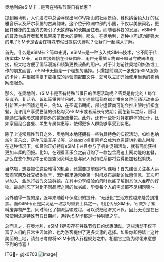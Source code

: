 奥地利的eSIM卡：是否在特殊节假日有优惠？

提到奥地利，人们脑海中总会浮现出阿尔卑斯山的壮丽景色、维也纳金色大厅的优雅音乐以及萨尔茨堡的古典韵味。这个位于欧洲中部的小国，不仅以美景闻名，更因其便捷的生活方式吸引了无数游客和长期居住者。而随着科技的发展，eSIM卡的普及为旅行者和居民带来了极大的便利。那么，在奥地利，这种小巧却功能强大的电子SIM卡是否会在特殊节假日提供优惠呢？让我们一起深入了解。

首先，什么是eSIM卡？简单来说，eSIM卡是一种嵌入式SIM卡技术，它不同于传统实体SIM卡，可以直接焊接在设备内部。用户无需插入物理卡即可完成网络连接，极大地方便了国际漫游和频繁更换设备的用户。对于计划前往奥地利旅游或工作的朋友而言，eSIM卡无疑是一个理想的选择。只需提前购买一张支持eSIM服务的卡片，并根据需要下载相应的运营商配置文件，就可以立即开始使用当地的移动网络服务。

那么，在奥地利，eSIM卡是否有特殊节假日的优惠活动呢？答案是肯定的！每年圣诞节、复活节、新年等重要节日时，各大通信运营商都会推出各种促销活动来吸引新客户并回馈老用户。例如，在圣诞节期间，部分运营商可能会推出限时折扣套餐，允许用户享受更低的价格购买eSIM卡或者延长有效期；而在新年之际，则可能通过抽奖形式赠送额外的数据流量包。此外，还有一些针对特定群体的设计，比如家庭组合套餐、学生专属优惠等，使得更多人群能够享受到实惠。

除了上述常规性节日之外，奥地利本地还拥有一些独具特色的庆祝活动，如维也纳新年音乐会、萨尔茨堡音乐节等，这些文化盛事同样会成为商家营销的重点时段。在这种情况下，如果你正好持有eSIM卡并且参与了相关促销活动，就有可能获得更加丰厚的回报。比如，在观看音乐会之前订购了一款包含高速上网功能的套餐，那么在整个旅程中无论是查阅资料还是与家人保持联系都将变得更加轻松愉快。

当然啦，想要抓住这些难得的机会，还需要提前做好功课哦！首先建议关注各大运营商官网及社交媒体账号，因为那里通常会第一时间发布最新的优惠信息。其次可以加入一些旅行者的交流群组，在其中分享经验的同时也能了解到其他人推荐的好物。最后别忘了对比不同品牌之间的优劣点，毕竟每个人的需求都不尽相同嘛～

另外值得一提的是，近年来随着环保意识的提升，“无纸化”生活方式越来越受到推崇。而eSIM卡正是实现这一理念的重要工具之一。相比传统SIM卡，它减少了塑料废弃物产生，同时简化了物流运输过程，可以说既经济又环保。因此无论是在日常使用还是特殊节假日期间，选择eSIM卡都是一种明智之举。

总而言之，在奥地利，eSIM卡确实存在特殊节假日的优惠活动。这些活动不仅丰富了人们的日常生活体验，也为游客提供了更多实惠的选择。如果你即将踏上这片美丽的土地，请务必考虑将eSIM卡纳入行程规划之中。相信它定能为你带来意想不到的惊喜！

[TG💪+ @jx0703 ![Image](https://github.com/user-attachments/assets/dbca1d08-cadb-493c-b0ec-ad6f7a83f270)]